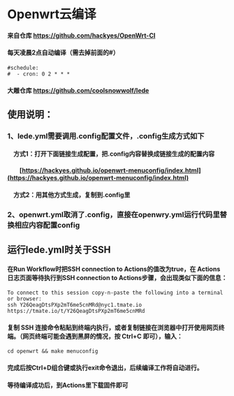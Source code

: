 # Openwrt云编译
#### 来自仓库 https://github.com/hackyes/OpenWrt-CI
#### 每天凌晨2点自动编译（需去掉前面的#）
```
#schedule:
#  - cron: 0 2 * * *
```
#### 大雕仓库 https://github.com/coolsnowwolf/lede
## 使用说明：
### 1、lede.yml需要调用.config配置文件，.config生成方式如下
#### &ensp;&ensp;方式1：打开下面链接生成配置，把.config内容替换成链接生成的配置内容
#### &ensp;&ensp;&ensp;&ensp;[https://hackyes.github.io/openwrt-menuconfig/index.html](https://hackyes.github.io/openwrt-menuconfig/index.html)
#### &ensp;&ensp;方式2：用其他方式生成，复制到.config里
### 2、openwrt.yml取消了.config，直接在openwry.yml运行代码里替换相应内容配置config
## 运行lede.yml时关于SSH
#### 在Run Workflow时把SSH connection to Actions的值改为true，在 Actions 日志页面等待执行到SSH connection to Actions步骤，会出现类似下面的信息：
```
To connect to this session copy-n-paste the following into a terminal or browser:
ssh Y26QeagDtsPXp2mT6me5cnMRd@nyc1.tmate.io
https://tmate.io/t/Y26QeagDtsPXp2mT6me5cnMRd
```
#### 复制 SSH 连接命令粘贴到终端内执行，或者复制链接在浏览器中打开使用网页终端。（网页终端可能会遇到黑屏的情况，按 Ctrl+C 即可），输入：
`cd openwrt && make menuconfig`
#### 完成后按Ctrl+D组合键或执行exit命令退出，后续编译工作将自动进行。
#### 等待编译成功后，到Actions里下载固件即可
